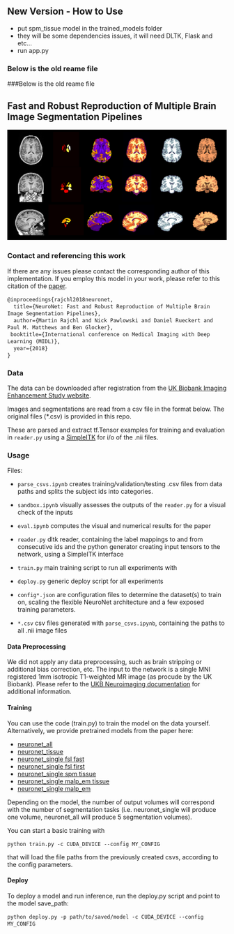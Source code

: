 ## New Version - How to Use
 - put spm_tissue model in the trained_models folder
 - they will be some dependencies issues, it will need DLTK, Flask and etc...
 - run app.py 


### Below is the old reame file






###Below is the old reame file
## Fast and Robust Reproduction of Multiple Brain Image Segmentation Pipelines

![Example prediction on test data](figures/example_seg.png)

### Contact and referencing this work
If there are any issues please contact the corresponding author of this implementation. If you employ this model in your work, please refer to this citation of the [paper](https://openreview.net/pdf?id=Hks1TRisM).
```
@inproceedings{rajchl2018neuronet,
  title={NeuroNet: Fast and Robust Reproduction of Multiple Brain Image Segmentation Pipelines},
  author={Martin Rajchl and Nick Pawlowski and Daniel Rueckert and Paul M. Matthews and Ben Glocker},
 booktitle={International conference on Medical Imaging with Deep Learning (MIDL)},
  year={2018}
}
```


### Data
The data can be downloaded after registration from the [UK Biobank Imaging Enhancement Study website](https://imaging.ukbiobank.ac.uk/).

Images and segmentations are read from a csv file in the format below. The original files (*.csv) is provided in this repo. 

These are parsed and extract tf.Tensor examples for training and evaluation in `reader.py` using a [SimpleITK](http://www.simpleitk.org/) for i/o of the .nii files.


### Usage
Files:
- `parse_csvs.ipynb` creates training/validation/testing .csv files from data paths and splits the subject ids into categories.
- `sandbox.ipynb` visually assesses the outputs of the `reader.py` for a visual check of the inputs
- `eval.ipynb` computes the visual and numerical results for the paper

- `reader.py` dltk reader, containing the label mappings to and from consecutive ids and the python generator creating input tensors to the network, using a SimpleITK interface 
- `train.py` main training script to run all experiments with
- `deploy.py` generic deploy script for all experiments

- `config*.json` are configuration files to determine the dataset(s) to train on, scaling the flexible NeuroNet architecture and a few exposed training parameters.
- `*.csv` csv files generated with `parse_csvs.ipynb`, containing the paths to all .nii image files


#### Data Preprocessing
We did not apply any data preprocessing, such as brain stripping or additional bias correction, etc. The input to the network is a single MNI registered 1mm isotropic T1-weighted MR image (as procude by the UK Biobank). Please refer to the [UKB Neuroimaging documentation](https://biobank.ctsu.ox.ac.uk/crystal/docs/brain_mri.pdf) for additional information. 

#### Training
You can use the code (train.py) to train the model on the data yourself. Alternatively, we provide pretrained models from the paper here:
- [neuronet_all](http://www.doc.ic.ac.uk/~mrajchl/dltk_models/model_zoo/neuronet/neuronet_all.tar.gz)
- [neuronet_tissue](http://www.doc.ic.ac.uk/~mrajchl/dltk_models/model_zoo/neuronet/neuronet_tissue.tar.gz)
- [neuronet_single fsl fast](http://www.doc.ic.ac.uk/~mrajchl/dltk_models/model_zoo/neuronet/fsl_fast.tar.gz)
- [neuronet_single fsl first](http://www.doc.ic.ac.uk/~mrajchl/dltk_models/model_zoo/neuronet/fsl_first.tar.gz)
- [neuronet_single spm tissue](http://www.doc.ic.ac.uk/~mrajchl/dltk_models/model_zoo/neuronet/spm_tissue.tar.gz)
- [neuronet_single malp_em tissue](http://www.doc.ic.ac.uk/~mrajchl/dltk_models/model_zoo/neuronet/malp_em_tissue.tar.gz)
- [neuronet_single malp_em](http://www.doc.ic.ac.uk/~mrajchl/dltk_models/model_zoo/neuronet/malp_em.tar.gz)


Depending on the model, the number of output volumes will correspond with the number of segmentation tasks (i.e. neuronet_single will produce one volume, neuronet_all will produce 5 segmentation volumes).

You can start a basic training with
```
python train.py -c CUDA_DEVICE --config MY_CONFIG
```
that will load the file paths from the previously created csvs, according to the config parameters. 

#### Deploy
To deploy a model and run inference, run the deploy.py script and point to the model save_path:

  ```
  python deploy.py -p path/to/saved/model -c CUDA_DEVICE --config MY_CONFIG
  ```